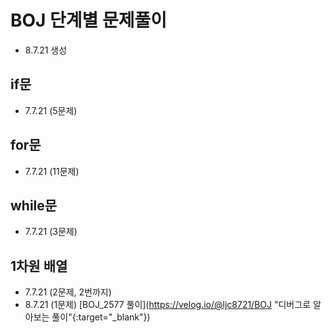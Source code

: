 # BOJ 단계별 문제풀이
* 8.7.21 생성

## if문
* 7.7.21 (5문제)

## for문
* 7.7.21 (11문제)

## while문
* 7.7.21 (3문제)

## 1차원 배열
* 7.7.21 (2문제, 2번까지)
* 8.7.21 (1문제)
[BOJ_2577 풀이](https://velog.io/@ljc8721/BOJ "디버그로 알아보는 풀이"{:target="_blank"})
